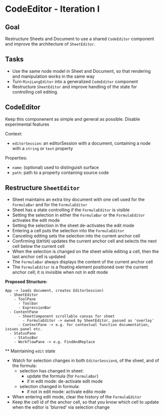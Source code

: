 # CodeEditor - Iteration I

## Goal

Restructure Sheets and Document to use a shared `CodeEditor` component and improve the architecture of `SheetEditor`.

## Tasks

- Use the same node model in Sheet and Document, so that rendering and manipulation works in the same way
- Turn `MiniLangEditor` into a generalized `CodeEditor` component
- Restructure `SheetEditor` and improve handling of the state for controlling cell editing.

## CodeEditor

Keep this componenent as simple and general as possible.
Disable experimental features

Context:
- `editorSession`: an editorSession with a document, containing a node with a `string` or `text` property

Properties:
- `name`: (optional) used to distinguish surface
- `path`: path to a property containing source code

## Restructure `SheetEditor`

- Sheet maintains an extra tiny document with one cell used for the `FormulaBar` and for the `FormulaEditor`
- Sheet has a state controlling if the `FormulaEditor` is visible
- Setting the selection in either the `FormulaBar` or the `FormulaEditor` activates the edit mode
- Setting the selection in the sheet de-activates the edit mode
- Entering a cell puts the selection into the `FormulaEditor`
- Canceling editing sets the selection into the current anchor cell
- Confirming (`ENTER`) updates the current anchor cell and selects the next cell below the current cell
- When the selection is changed on the sheet while editing a cell, then the last anchor cell is updated
- The `FormulaBar` always displays the content of the current anchor cell
- The `FormulaEditor` is a floating element positioned over the current anchor cell; it is invisible when not in edit mode

**Proposed Structure:**

```
App -> loads document, creates EditorSession)
  - SheetEditor
    - ToolPane
      - Toolbar
      - ExpressionBar
  - ContentPane
      - SheetComponent scrollable canvas for sheet
        - FormulaEditor -> owned by SheetEditor, passed as 'overlay'
      - ContextPane -> e.g. for contextual function documentation, issues panel etc.
  - StatusPane
    - StatusBar
    - WorkflowPane -> e.g. FindAndReplace
```

** Maintaining `edit` state

- Watch for selection changes in both `EditorSession`s, of the sheet, and of the formula:
  - selection has changed in sheet:
    - update the formula (for `FormulaBar`)
    - if in edit mode: de-activate edit mode
  - selection changed in formula:
    - if not in edit mode: activate edito mode
- When entering edit mode, clear the history of the `FormulaEditor`
- Keep the cell id of the anchor cell, so that you know which cell to update when the editor is 'blurred' via selection change
